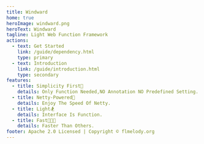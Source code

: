 ```yaml
---
title: Windward
home: true
heroImage: windward.png
heroText: Windward
tagline: Light Web Function Framework
actions:
  - text: Get Started
    link: /guide/dependency.html
    type: primary
  - text: Introduction
    link: /guide/introduction.html
    type: secondary
features:
  - title: Simplicity First👀
    details: Only Function Needed,NO Annotation NO Predefined Setting.
  - title: Netty-Powered💪
    details: Enjoy The Speed Of Netty.
  - title: Light🏂
    details: Interface Is Function.
  - title: Fast🚀🚀🚀
    details: Faster Than Others.
footer: Apache 2.0 Licensed | Copyright © flmelody.org
---
```


<StatisticalTable title="300 concurrent connections for 5 million request of hello world application(all tests were conducted on Ubuntu 22.04 equipped with 32GB of RAM and Intel i7-10070 processor)"
 :headers="[
  'Benchmark',
  'Windward(Java)',
  'Spring WebMvc(Java)',
  'Spring WebFlux(Java)',
  'Javalin(Kotlin)',
  'Playframework(Scala)',
  'Vertx(Java)',
  'FastAPI(Python)',
  'Gin(Go)']" 
 :rows="[
  ['RPS','320781.79👍','71233.25👏','52861.76👏','289702.08👍','139008.08👍🏻','148174.28👍🏻','14998.39❌','182415.85👍🏻'],
  ['Time taken','15s✅','1m10s👌','1m34s👌','17s✅','36s⭐','33s⭐','5m33s❌','27s⭐'],
  ['Avg latency','0.93ms','4.22ms','5.68ms','1.03ms','2.16ms','2.02ms','20.02ms','1.64ms'],
  ['Maximun latency','55.10ms','1.24s💔','123.20ms','1.04s💔','1.36s💔','80.02ms','77.96ms','45.58ms'],
  ['50% latency distribution','285.00us','4.25ms','4.95ms','0.87ms','1.95ms','1.84ms','19.55ms','1.00ms'],
  ['95% latency distribution','3.65ms','7.90ms','7.91ms','2.25ms','3.77ms','3.47ms','21.86ms','5.64ms']
  ]"
/>
